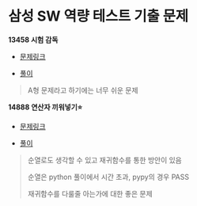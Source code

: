 # 삼성 SW 역량 테스트 기출 문제

**13458 시험 감독**

- [문제링크](https://www.acmicpc.net/problem/13458)

- [풀이](./p13458.%20%EC%8B%9C%ED%97%98%20%EA%B0%90%EB%8F%85.py)

> A형 문제라고 하기에는 너무 쉬운 문제

**14888 연산자 끼워넣기⭐**

- [문제링크](https://www.acmicpc.net/problem/14888)

- [풀이](./p14888.%20%EC%97%B0%EC%82%B0%EC%9E%90%20%EB%81%BC%EC%9B%8C%EB%84%A3%EA%B8%B0.py)

> 순열로도 생각할 수 있고 재귀함수를 통한 방안이 있음
>
> 순열은 python 풀이에서 시간 초과, pypy의 경우 PASS
>
> 재귀함수를 다룰줄 아는가에 대한 좋은 문제
